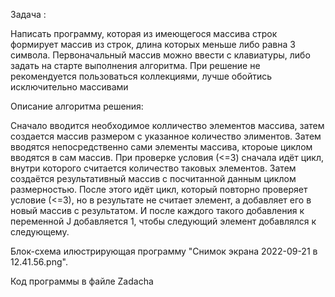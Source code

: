 Задача :

Написать программу, которая из имеющегося массива строк формирует массив из строк, длина которых меньше либо равна 3 символа. Первоначальный массив можно ввести с клавиатуры, либо задать на старте выполнения алгоритма. При решение не рекомендуется пользоваться коллекциями, лучше обойтись исключительно массивами

Описание алгоритма решения:

Сначало вводится необходимое колличество элементов массива, затем создается массив размером с указанное количество элиментов. Затем вводятся непосредственно сами элементы массива, ктороые циклом вводятся в сам массив. 
При проверке условия (<=3) сначала идёт цикл, внутри которого считается количество таковых элементов. Затем создаётся результативный массив с посчитанной данным циклом размерностью. После этого идёт цикл, который повторно проверяет условие (<=3), но в результате не считает элемент, а добавляет его в новый массив с результатом. И после каждого такого добавления к переменной J добавляется 1, чтобы следующий элемент добавлялся к следующему.

Блок-схема илюстрирующая программу "Снимок экрана 2022-09-21 в 12.41.56.png".

Код программы в файле Zadacha
